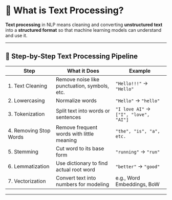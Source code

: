 # 🔶 What is Text Processing?

**Text processing** in NLP means cleaning and converting **unstructured text** into a **structured format** so that machine learning models can understand and use it.

---

## 🔷 Step-by-Step Text Processing Pipeline

| Step | What it Does                              | Example                          |
|------|-------------------------------------------|----------------------------------|
| 1. Text Cleaning       | Remove noise like punctuation, symbols, etc. | `"Hello!!!"` → `"Hello"`       |
| 2. Lowercasing         | Normalize words                            | `"Hello"` → `"hello"`          |
| 3. Tokenization        | Split text into words or sentences         | `"I love AI"` → `["I", "love", "AI"]` |
| 4. Removing Stop Words | Remove frequent words with little meaning | `"the", "is", "a", etc.`       |
| 5. Stemming            | Cut word to its base form                 | `"running"` → `"run"`          |
| 6. Lemmatization       | Use dictionary to find actual root word   | `"better"` → `"good"`          |
| 7. Vectorization       | Convert text into numbers for modeling    | e.g., Word Embeddings, BoW     |

---



